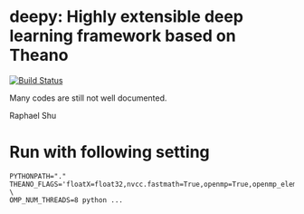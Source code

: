deepy: Highly extensible deep learning framework based on Theano
===

[![Build Status](https://travis-ci.org/uaca/deepy.svg)](https://travis-ci.org/uaca/deepy)

Many codes are still not well documented.

Raphael Shu

Run with following setting
===

```
PYTHONPATH="." THEANO_FLAGS='floatX=float32,nvcc.fastmath=True,openmp=True,openmp_elemwise_minsize=1000' \
OMP_NUM_THREADS=8 python ...
```
